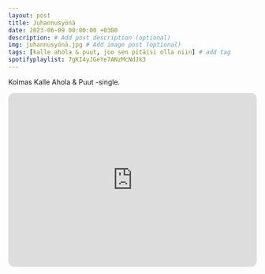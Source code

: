 ```yaml
---
layout: post
title: Juhannusyönä
date: 2023-06-09 00:00:00 +0300
description: # Add post description (optional)
img: juhannusyönä.jpg # Add image post (optional)
tags: [kalle ahola & puut, joo sen pitäisi olla niin] # add tag
spotifyplaylist: 7gKI4yJGeYe7ANzMcNdJk3
---
```


Kolmas Kalle Ahola & Puut -single.

<spotify>
<iframe style="border-radius:12px" src="https://open.spotify.com/embed/track/7gKI4yJGeYe7ANzMcNdJk3?utm_source=generator" width="100%" height="352" frameBorder="0" allowfullscreen="" allow="autoplay; clipboard-write; encrypted-media; fullscreen; picture-in-picture" loading="lazy"></iframe>
</spotify>
